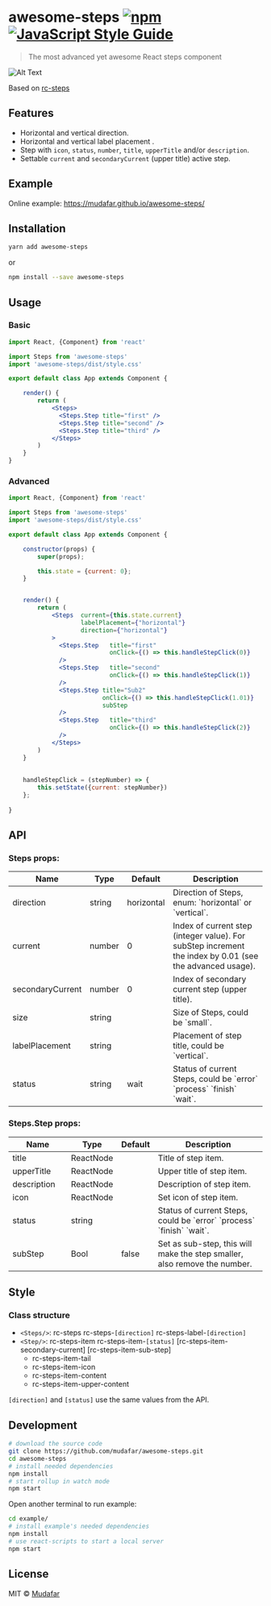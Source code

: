# awesome-steps [![npm][npm-image]][npm-url] [![JavaScript Style Guide][js-style-image]][js-style-url]


> The most advanced yet awesome React steps component

![Alt Text](https://raw.githubusercontent.com/mudafar/awesome-steps/master/example/awesome_steps.gif)


Based on [rc-steps]

## Features

- Horizontal and vertical direction.
- Horizontal and vertical label placement .
- Step with `icon`, `status`, `number`, `title`, `upperTitle` and/or `description`.
- Settable `current` and `secondaryCurrent` (upper title) active step. 


[npm-image]: https://img.shields.io/npm/v/npm.svg?style=flat-square
[npm-url]: https://www.npmjs.com/package/awesome-steps
[js-style-image]: https://img.shields.io/badge/code_style-standard-brightgreen.svg
[js-style-url]: https://standardjs.com
[download-url]: https://npmjs.org/package/awesome-steps
[rc-steps]: https://github.com/react-component/steps


## Example
Online example: https://mudafar.github.io/awesome-steps/



## Installation

```bash
yarn add awesome-steps
```

or

```bash
npm install --save awesome-steps
```
 


## Usage
### Basic

```jsx
import React, {Component} from 'react'

import Steps from 'awesome-steps'
import 'awesome-steps/dist/style.css'

export default class App extends Component {

    render() {
        return (
            <Steps>
              <Steps.Step title="first" />
              <Steps.Step title="second" />
              <Steps.Step title="third" />
            </Steps>
        )
    }
}
```



### Advanced

```jsx
import React, {Component} from 'react'

import Steps from 'awesome-steps'
import 'awesome-steps/dist/style.css'

export default class App extends Component {

    constructor(props) {
        super(props);

        this.state = {current: 0};
    }


    render() {
        return (
            <Steps  current={this.state.current}
                    labelPlacement={"horizontal"}
                    direction={"horizontal"}
            >
              <Steps.Step   title="first"
                            onClick={() => this.handleStepClick(0)} 
              />
              <Steps.Step   title="second"
                            onClick={() => this.handleStepClick(1)} 
              />
              <Steps.Step title="Sub2"
                          onClick={() => this.handleStepClick(1.01)}
                          subStep
              />              
              <Steps.Step   title="third"
                            onClick={() => this.handleStepClick(2)} 
              />
            </Steps>
        )
    }
    
    
    handleStepClick = (stepNumber) => {
        this.setState({current: stepNumber})
    };
    
}
```





## API
### Steps props:
<table class="table table-bordered table-striped">
  <thead>
    <tr>
      <th style="width: 100px;">Name</th>
      <th style="width: 50px;">Type</th>
      <th style="width: 50px;">Default</th>
      <th>Description</th>
    </tr>
  </thead>
  <tbody>
    <tr>
      <td>direction</td>
      <td>string</td>
      <td>horizontal</td>
      <td>Direction of Steps, enum: `horizontal` or `vertical`.</td>
    </tr>
    <tr>
      <td>current</td>
      <td>number</td>
      <td>0</td>
      <td>Index of current step (integer value).
          For subStep increment the index by 0.01 (see the advanced usage).
      </td>
    </tr>
    <tr>
      <td>secondaryCurrent</td>
      <td>number</td>
      <td>0</td>
      <td>Index of secondary current step (upper title).</td>
    </tr>
    <tr>
      <td>size</td>
      <td>string</td>
      <td></td>
      <td>Size of Steps, could be `small`.</td>
    </tr>
    <tr>
      <td>labelPlacement</td>
      <td>string</td>
      <td></td>
      <td>Placement of step title, could be `vertical`.</td>
    </tr>
    <tr>
      <td>status</td>
      <td>string</td>
      <td>wait</td>
      <td>Status of current Steps, could be `error` `process` `finish` `wait`.</td>
    </tr>
  </tbody>
</table>

### Steps.Step props:

<table class="table table-bordered table-striped">
  <thead>
    <tr>
      <th style="width: 100px;">Name</th>
      <th style="width: 50px;">Type</th>
      <th style="width: 50px;">Default</th>
      <th>Description</th>
    </tr>
  </thead>
  <tbody>
    <tr>
      <td>title</td>
      <td>ReactNode</td>
      <td></td>
      <td>Title of step item.</td>
    </tr>
    <tr>
      <td>upperTitle</td>
      <td>ReactNode</td>
      <td></td>
      <td>Upper title of step item.</td>
    </tr>
    <tr>
      <td>description</td>
      <td>ReactNode</td>
      <td></td>
      <td>Description of step item.</td>
    </tr>
    <tr>
      <td>icon</td>
      <td>ReactNode</td>
      <td></td>
      <td>Set icon of step item.</td>
    </tr>
    <tr>
      <td>status</td>
      <td>string</td>
      <td></td>
      <td>Status of current Steps, could be `error` `process` `finish` `wait`.</td>
    </tr>
    <tr>
      <td>subStep</td>
      <td>Bool</td>
      <td>false</td>
      <td>Set as sub-step, this will make the step smaller, also remove the number.</td>
    </tr>
  </tbody>
</table>


## Style
### Class structure
- `<Steps/>`: rc-steps rc-steps-`[direction]` rc-steps-label-`[direction]`
- `<Step/>`: rc-steps-item rc-steps-item-`[status]` [rc-steps-item-secondary-current] [rc-steps-item-sub-step]
    * rc-steps-item-tail
    * rc-steps-item-icon
    * rc-steps-item-content
    * rc-steps-item-upper-content

`[direction]` and `[status]` use the same values from the API.

## Development

```bash
# download the source code
git clone https://github.com/mudafar/awesome-steps.git
cd awesome-steps
# install needed dependencies 
npm install
# start rollup in watch mode
npm start 
```
Open another terminal to run example:
```bash
cd example/
# install example's needed dependencies 
npm install
# use react-scripts to start a local server
npm start
```



## License

MIT © [Mudafar](https://github.com/mudafar)







